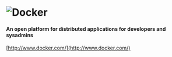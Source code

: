 # ![Docker](./img/docker2.png "Docker")
#### An open platform for distributed applications for developers and sysadmins
[http://www.docker.com/](http://www.docker.com/)